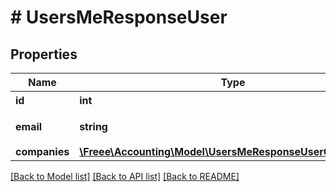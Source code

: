 # # UsersMeResponseUser

## Properties

Name | Type | Description | Notes
------------ | ------------- | ------------- | -------------
**id** | **int** | ユーザーID | 
**email** | **string** | メールアドレス | 
**companies** | [**\Freee\Accounting\Model\UsersMeResponseUserCompanies[]**](UsersMeResponseUserCompanies.md) |  | [optional] 

[[Back to Model list]](../../README.md#documentation-for-models) [[Back to API list]](../../README.md#documentation-for-api-endpoints) [[Back to README]](../../README.md)


